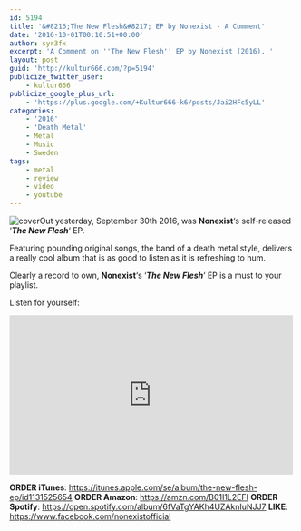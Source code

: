```yaml
---
id: 5194
title: '&#8216;The New Flesh&#8217; EP by Nonexist - A Comment'
date: '2016-10-01T00:10:51+00:00'
author: syr3fx
excerpt: 'A Comment on ''The New Flesh'' EP by Nonexist (2016). '
layout: post
guid: 'http://kultur666.com/?p=5194'
publicize_twitter_user:
    - kultur666
publicize_google_plus_url:
    - 'https://plus.google.com/+Kultur666-k6/posts/Jai2HFc5yLL'
categories:
    - '2016'
    - 'Death Metal'
    - Metal
    - Music
    - Sweden
tags:
    - metal
    - review
    - video
    - youtube
---
```


![cover](http://localhost:8080/wp-content/uploads/2016/09/cover3.jpg)Out yesterday, September 30th 2016, was **Nonexist**‘s self-released ‘***The New Flesh***‘ EP.

Featuring pounding original songs, the band of a death metal style, delivers a really cool album that is as good to listen as it is refreshing to hum.

Clearly a record to own, **Nonexist**‘s ‘***The New Flesh***‘ EP is a must to your playlist.

Listen for yourself:

<iframe allow="accelerometer; autoplay; clipboard-write; encrypted-media; gyroscope; picture-in-picture; web-share" allowfullscreen="" frameborder="0" height="281" loading="lazy" src="https://www.youtube.com/embed/lMs7AupQcgE?feature=oembed" title="NONEXIST - A Promise Unfulfilled (OFFICIAL VIDEO)" width="500"></iframe>

**ORDER iTunes**: <https://itunes.apple.com/se/album/the-new-flesh-ep/id1131525654>
**ORDER Amazon**: <https://amzn.com/B01I1L2EFI>
**ORDER Spotify**: <https://open.spotify.com/album/6fVaTgYAKh4UZAknIuNJJ7>
**LIKE**: <https://www.facebook.com/nonexistofficial>
